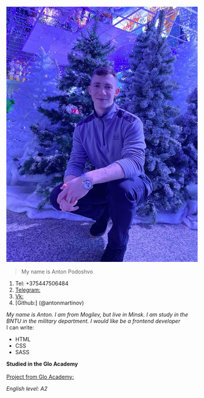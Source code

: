 ![Моё фото](photo_2022-01-10_22-31-02.jpg)

>My name is Anton Podoshvo

1. Tel: +375447506484
2. [Telegram:](https://t.me/akuna_matauta)
3. [Vk:](https://vk.com/antonmartinov_tilda)
4. [Github:] (@antonmartinov)

*My name is Anton. I am from Mogilev, but live in Minsk. I am study in the BNTU in the military department. I would like be a frontend developer*  
I can write: 
* HTML
* CSS 
* SASS

**Studied in the Glo Academy** <br/>  
[Project from Glo Academy:](https://github.com/AntonMartinov/Tour-Plan.git)

*English level: A2*